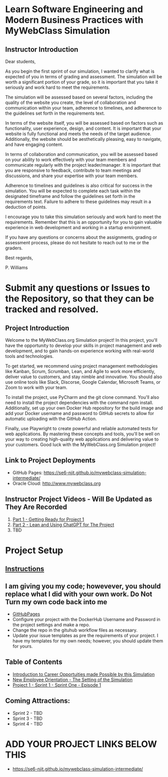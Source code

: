 # Learn Software Engineering and Modern Business Practices with MyWebClass Simulation

## Instructor Introduction

Dear students,

As you begin the first sprint of our simulation, I wanted to clarify what is
expected of you in terms of grading and assessment. The simulation will be worth
a significant portion of your grade, so it is important that you take it
seriously and work hard to meet the requirements.

The simulation will be assessed based on several factors, including the quality
of the website you create, the level of collaboration and communication within
your team, adherence to timelines, and adherence to the guidelines set forth in
the requirements text.

In terms of the website itself, you will be assessed based on factors such as
functionality, user experience, design, and content. It is important that your
website is fully functional and meets the needs of the target audience.
Additionally, the website should be aesthetically pleasing, easy to navigate,
and have engaging content.

In terms of collaboration and communication, you will be assessed based on your
ability to work effectively with your team members and communicate regularly
with the project leader/manager. It is important that you are responsive to
feedback, contribute to team meetings and discussions, and share your expertise
with your team members.

Adherence to timelines and guidelines is also critical for success in the
simulation. You will be expected to complete each task within the designated
timeframe and follow the guidelines set forth in the requirements text. Failure
to adhere to these guidelines may result in a deduction of points.

I encourage you to take this simulation seriously and work hard to meet the
requirements. Remember that this is an opportunity for you to gain valuable
experience in web development and working in a startup environment.

If you have any questions or concerns about the assignments, grading or
assessment process, please do not hesitate to reach out to me or the graders.

Best regards,

P. Williams

# Submit any questions or Issues to the Repository, so that they can be tracked and resolved.

## Project Introduction

Welcome to the MyWebClass.org Simulation project! In this project, you'll have
the opportunity to develop your skills in project management and web
development, and to gain hands-on experience working with real-world tools and
technologies.

To get started, we recommend using project management methodologies like Kanban,
Scrum, Scrumban, Lean, and Agile to work more efficiently, deliver value to
customers, and stay nimble and innovative. You should also use online tools like
Slack, Discorse, Google Calendar, Microsoft Teams, or Zoom to work with your
team.

To install the project, use PyCharm and the git clone command. You'll also need
to install the project dependencies with the command npm install. Additionally,
set up your own Docker Hub repository for the build image and add your Docker
username and password to GitHub secrets to allow for automatic uploading with
the GitHub Action.

Finally, use Playwright to create powerful and reliable automated tests for web
applications. By mastering these concepts and tools, you'll be well on your way
to creating high-quality web applications and delivering value to your
customers. Good luck with the MyWebClass.org Simulation project!

## Link to Project Deployments

- GitHub Pages: https://se6-njit.github.io/mywebclass-simulation-intermediate/
- Oracle Cloud: http://www.mywebclass.org

## Instructor Project Videos - Will Be Updated as They Are Recorded

1. [Part 1 - Getting Ready for Project 1](https://youtu.be/b60nwHeJjrQ)
2. [Part 2 - Lean and Using ChatGPT for The Project](https://youtu.be/EZMRNybUtUI)
3. TBD

# Project Setup
## [Instructions](./installation_instructions.md)

## I am giving you my code; howevever, you should replace what I did with your own work. Do Not Turn my own code back into me

- [GitHubPages](https://se6-njit.github.io/mywebclass-simulation-intermediate/)
- Configure your project with the DockerHub Username and Password in the project
  settings and make a repo.
- Change the repo in the gituhub workflow files as necessary.
- Update your issue templates as pre the requirements of your project. I have my
  templates for my own needs; however, you should update them for yours.

## Table of Contents

- [Introduction to Career Opportuities made Possible by this Simulation](sprint_1_preface.md)
- [New Employee Orientation - The Setting of the Simulation](sprint_1_orientation.md)
- [Project 1 - Sprint 1 - Sprint One - Episode 1](sprint_1.md)

## Coming Attractions:

- Sprint 2 - TBD
- Sprint 3 - TBD
- Sprint 4 - TBD

# ADD YOUR PROJECT LINKS BELOW THIS

- https://se6-njit.github.io/mywebclass-simulation-intermediate/

